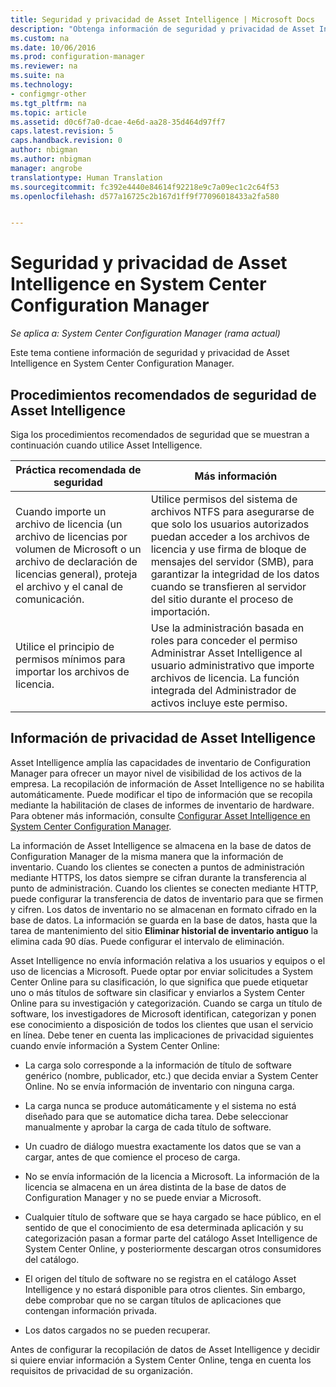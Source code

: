 ```yaml
---
title: Seguridad y privacidad de Asset Intelligence | Microsoft Docs
description: "Obtenga información de seguridad y privacidad de Asset Intelligence en System Center Configuration Manager."
ms.custom: na
ms.date: 10/06/2016
ms.prod: configuration-manager
ms.reviewer: na
ms.suite: na
ms.technology:
- configmgr-other
ms.tgt_pltfrm: na
ms.topic: article
ms.assetid: d0c6f7a0-dcae-4e6d-aa28-35d464d97ff7
caps.latest.revision: 5
caps.handback.revision: 0
author: nbigman
ms.author: nbigman
manager: angrobe
translationtype: Human Translation
ms.sourcegitcommit: fc392e4440e84614f92218e9c7a09ec1c2c64f53
ms.openlocfilehash: d577a16725c2b167d1ff9f77096018433a2fa580


---
```

# <a name="security-and-privacy-for-asset-intelligence-in-system-center-configuration-manager"></a>Seguridad y privacidad de Asset Intelligence en System Center Configuration Manager

*Se aplica a: System Center Configuration Manager (rama actual)*

Este tema contiene información de seguridad y privacidad de Asset Intelligence en System Center Configuration Manager.  

##  <a name="a-namebkmksecurityaia-security-best-practices-for-asset-intelligence"></a><a name="BKMK_Security_AI"></a> Procedimientos recomendados de seguridad de Asset Intelligence  
 Siga los procedimientos recomendados de seguridad que se muestran a continuación cuando utilice Asset Intelligence.  

|Práctica recomendada de seguridad|Más información|  
|----------------------------|----------------------|  
|Cuando importe un archivo de licencia (un archivo de licencias por volumen de Microsoft o un archivo de declaración de licencias general), proteja el archivo y el canal de comunicación.|Utilice permisos del sistema de archivos NTFS para asegurarse de que solo los usuarios autorizados puedan acceder a los archivos de licencia y use firma de bloque de mensajes del servidor (SMB), para garantizar la integridad de los datos cuando se transfieren al servidor del sitio durante el proceso de importación.|  
|Utilice el principio de permisos mínimos para importar los archivos de licencia.|Use la administración basada en roles para conceder el permiso Administrar Asset Intelligence al usuario administrativo que importe archivos de licencia. La función integrada del Administrador de activos incluye este permiso.|  

##  <a name="a-namebkmkprivacyhardwareinventorya-privacy-information-for-asset-intelligence"></a><a name="BKMK_Privacy_HardwareInventory"></a> Información de privacidad de Asset Intelligence  
 Asset Intelligence amplía las capacidades de inventario de Configuration Manager para ofrecer un mayor nivel de visibilidad de los activos de la empresa. La recopilación de información de Asset Intelligence no se habilita automáticamente. Puede modificar el tipo de información que se recopila mediante la habilitación de clases de informes de inventario de hardware. Para obtener más información, consulte [Configurar Asset Intelligence en System Center Configuration Manager](../../../../core/clients/manage/asset-intelligence/configuring-asset-intelligence.md).  

 La información de Asset Intelligence se almacena en la base de datos de Configuration Manager de la misma manera que la información de inventario. Cuando los clientes se conecten a puntos de administración mediante HTTPS, los datos siempre se cifran durante la transferencia al punto de administración. Cuando los clientes se conecten mediante HTTP, puede configurar la transferencia de datos de inventario para que se firmen y cifren. Los datos de inventario no se almacenan en formato cifrado en la base de datos. La información se guarda en la base de datos, hasta que la tarea de mantenimiento del sitio **Eliminar historial de inventario antiguo** la elimina cada 90 días. Puede configurar el intervalo de eliminación.  

 Asset Intelligence no envía información relativa a los usuarios y equipos o el uso de licencias a Microsoft. Puede optar por enviar solicitudes a System Center Online para su clasificación, lo que significa que puede etiquetar uno o más títulos de software sin clasificar y enviarlos a System Center Online para su investigación y categorización. Cuando se carga un título de software, los investigadores de Microsoft identifican, categorizan y ponen ese conocimiento a disposición de todos los clientes que usan el servicio en línea. Debe tener en cuenta las implicaciones de privacidad siguientes cuando envíe información a System Center Online:  

-   La carga solo corresponde a la información de título de software genérico (nombre, publicador, etc.) que decida enviar a System Center Online. No se envía información de inventario con ninguna carga.  

-   La carga nunca se produce automáticamente y el sistema no está diseñado para que se automatice dicha tarea. Debe seleccionar manualmente y aprobar la carga de cada título de software.  

-   Un cuadro de diálogo muestra exactamente los datos que se van a cargar, antes de que comience el proceso de carga.  

-   No se envía información de la licencia a Microsoft. La información de la licencia se almacena en un área distinta de la base de datos de Configuration Manager y no se puede enviar a Microsoft.  

-   Cualquier título de software que se haya cargado se hace público, en el sentido de que el conocimiento de esa determinada aplicación y su categorización pasan a formar parte del catálogo Asset Intelligence de System Center Online, y posteriormente descargan otros consumidores del catálogo.  

-   El origen del título de software no se registra en el catálogo Asset Intelligence y no estará disponible para otros clientes. Sin embargo, debe comprobar que no se cargan títulos de aplicaciones que contengan información privada.  

-   Los datos cargados no se pueden recuperar.  

 Antes de configurar la recopilación de datos de Asset Intelligence y decidir si quiere enviar información a System Center Online, tenga en cuenta los requisitos de privacidad de su organización.  



<!--HONumber=Dec16_HO3-->


